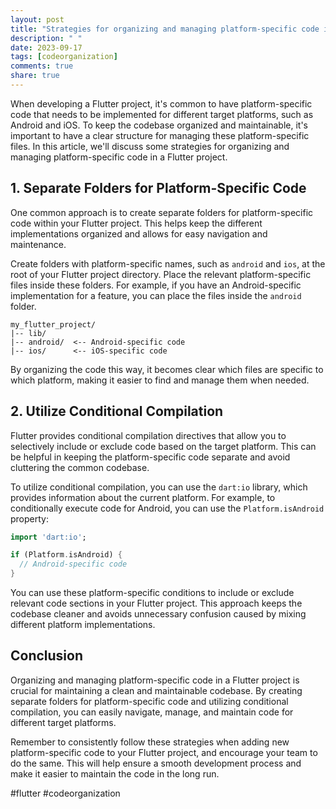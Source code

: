 ```yaml
---
layout: post
title: "Strategies for organizing and managing platform-specific code in a Flutter project."
description: " "
date: 2023-09-17
tags: [codeorganization]
comments: true
share: true
---
```


When developing a Flutter project, it's common to have platform-specific code that needs to be implemented for different target platforms, such as Android and iOS. To keep the codebase organized and maintainable, it's important to have a clear structure for managing these platform-specific files. In this article, we'll discuss some strategies for organizing and managing platform-specific code in a Flutter project.

## 1. Separate Folders for Platform-Specific Code

One common approach is to create separate folders for platform-specific code within your Flutter project. This helps keep the different implementations organized and allows for easy navigation and maintenance.

Create folders with platform-specific names, such as `android` and `ios`, at the root of your Flutter project directory. Place the relevant platform-specific files inside these folders. For example, if you have an Android-specific implementation for a feature, you can place the files inside the `android` folder.

```
my_flutter_project/
|-- lib/
|-- android/  <-- Android-specific code
|-- ios/      <-- iOS-specific code
```

By organizing the code this way, it becomes clear which files are specific to which platform, making it easier to find and manage them when needed.

## 2. Utilize Conditional Compilation

Flutter provides conditional compilation directives that allow you to selectively include or exclude code based on the target platform. This can be helpful in keeping the platform-specific code separate and avoid cluttering the common codebase.

To utilize conditional compilation, you can use the `dart:io` library, which provides information about the current platform. For example, to conditionally execute code for Android, you can use the `Platform.isAndroid` property:

```dart
import 'dart:io';

if (Platform.isAndroid) {
  // Android-specific code
}
```

You can use these platform-specific conditions to include or exclude relevant code sections in your Flutter project. This approach keeps the codebase cleaner and avoids unnecessary confusion caused by mixing different platform implementations.

## Conclusion

Organizing and managing platform-specific code in a Flutter project is crucial for maintaining a clean and maintainable codebase. By creating separate folders for platform-specific code and utilizing conditional compilation, you can easily navigate, manage, and maintain code for different target platforms.

Remember to consistently follow these strategies when adding new platform-specific code to your Flutter project, and encourage your team to do the same. This will help ensure a smooth development process and make it easier to maintain the code in the long run.

#flutter #codeorganization